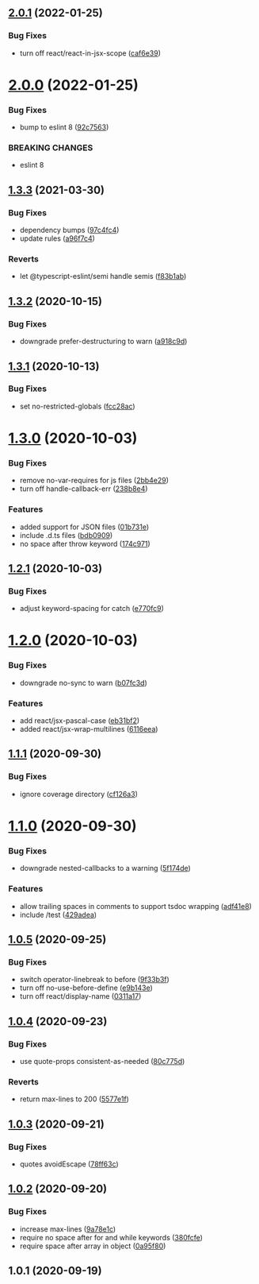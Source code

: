 ## [2.0.1](https://github.com/bconnorwhite/eslint-config-bob/compare/v2.0.0...v2.0.1) (2022-01-25)


### Bug Fixes

* turn off react/react-in-jsx-scope ([caf6e39](https://github.com/bconnorwhite/eslint-config-bob/commit/caf6e39ebf1f2368c25300f39228b09e29917593))



# [2.0.0](https://github.com/bconnorwhite/eslint-config-bob/compare/v1.3.3...v2.0.0) (2022-01-25)


### Bug Fixes

* bump to eslint 8 ([92c7563](https://github.com/bconnorwhite/eslint-config-bob/commit/92c75630f93bb7cb27d096f764b70a26ddd1ec4d))


### BREAKING CHANGES

* eslint 8



## [1.3.3](https://github.com/bconnorwhite/eslint-config-bob/compare/v1.3.2...v1.3.3) (2021-03-30)


### Bug Fixes

* dependency bumps ([97c4fc4](https://github.com/bconnorwhite/eslint-config-bob/commit/97c4fc416f1c4ac9e3ba3c733e6274fb38077145))
* update rules ([a96f7c4](https://github.com/bconnorwhite/eslint-config-bob/commit/a96f7c4e432ab282073e2c1d926079dbcacebe88))


### Reverts

* let @typescript-eslint/semi handle semis ([f83b1ab](https://github.com/bconnorwhite/eslint-config-bob/commit/f83b1ab38d456b87ad77e79d75b8503be31ffe8e))



## [1.3.2](https://github.com/bconnorwhite/eslint-config-bob/compare/v1.3.1...v1.3.2) (2020-10-15)


### Bug Fixes

* downgrade prefer-destructuring to warn ([a918c9d](https://github.com/bconnorwhite/eslint-config-bob/commit/a918c9d049d9a6f5f6c384029d2a586fcca53d23))



## [1.3.1](https://github.com/bconnorwhite/eslint-config-bob/compare/v1.3.0...v1.3.1) (2020-10-13)


### Bug Fixes

* set no-restricted-globals ([fcc28ac](https://github.com/bconnorwhite/eslint-config-bob/commit/fcc28acf900bb360e01d075d23327536869e0a7f))



# [1.3.0](https://github.com/bconnorwhite/eslint-config-bob/compare/v1.2.1...v1.3.0) (2020-10-03)


### Bug Fixes

* remove no-var-requires for js files ([2bb4e29](https://github.com/bconnorwhite/eslint-config-bob/commit/2bb4e29cd3fdb9eb979a862f9c5f4a8ca7553bbc))
* turn off handle-callback-err ([238b8e4](https://github.com/bconnorwhite/eslint-config-bob/commit/238b8e40425741eacf5b4af91fa2db7966c18662))


### Features

* added support for JSON files ([01b731e](https://github.com/bconnorwhite/eslint-config-bob/commit/01b731ebd0ab73150afe0507d306f1f6f2322441))
* include .d.ts files ([bdb0909](https://github.com/bconnorwhite/eslint-config-bob/commit/bdb090906fa43db13cac0b993e6df49b11e07b6e))
* no space after throw keyword ([174c971](https://github.com/bconnorwhite/eslint-config-bob/commit/174c971acf00de8146f09b5f12aa0e9d3d0cf7aa))



## [1.2.1](https://github.com/bconnorwhite/eslint-config-bob/compare/v1.2.0...v1.2.1) (2020-10-03)


### Bug Fixes

* adjust keyword-spacing for catch ([e770fc9](https://github.com/bconnorwhite/eslint-config-bob/commit/e770fc92cb0751eaa1ef749e2730ab1a4c4dbfe7))



# [1.2.0](https://github.com/bconnorwhite/eslint-config-bob/compare/v1.1.1...v1.2.0) (2020-10-03)


### Bug Fixes

* downgrade no-sync to warn ([b07fc3d](https://github.com/bconnorwhite/eslint-config-bob/commit/b07fc3d8bcd8226e53f224d8ff58b09b9bb5c794))


### Features

* add react/jsx-pascal-case ([eb31bf2](https://github.com/bconnorwhite/eslint-config-bob/commit/eb31bf24b0644d72f5dbbf4cec158e2943bec202))
* added react/jsx-wrap-multilines ([6116eea](https://github.com/bconnorwhite/eslint-config-bob/commit/6116eeafd5f80dd2c3ea9c0c8567a97cc0c2b6a8))



## [1.1.1](https://github.com/bconnorwhite/eslint-config-bob/compare/v1.1.0...v1.1.1) (2020-09-30)


### Bug Fixes

* ignore coverage directory ([cf126a3](https://github.com/bconnorwhite/eslint-config-bob/commit/cf126a3a1f46f4ea91d3d5bfb16a682c638831ec))



# [1.1.0](https://github.com/bconnorwhite/eslint-config-bob/compare/v1.0.5...v1.1.0) (2020-09-30)


### Bug Fixes

* downgrade nested-callbacks to a warning ([5f174de](https://github.com/bconnorwhite/eslint-config-bob/commit/5f174defaa80943f05bbc7daed88b96aeaab2072))


### Features

* allow trailing spaces in comments to support tsdoc wrapping ([adf41e8](https://github.com/bconnorwhite/eslint-config-bob/commit/adf41e823d90b8f86ae224159ab38a4d4ea95b78))
* include /test ([429adea](https://github.com/bconnorwhite/eslint-config-bob/commit/429adea9d15f138eb1e42fe68431102dafab9d2b))



## [1.0.5](https://github.com/bconnorwhite/eslint-config-bob/compare/v1.0.4...v1.0.5) (2020-09-25)


### Bug Fixes

* switch operator-linebreak to before ([9f33b3f](https://github.com/bconnorwhite/eslint-config-bob/commit/9f33b3fbbaaaee5077ea870e3f35fd3297b8aeaa))
* turn off no-use-before-define ([e9b143e](https://github.com/bconnorwhite/eslint-config-bob/commit/e9b143e554d840817f7464b2776b3c0b6316bd46))
* turn off react/display-name ([0311a17](https://github.com/bconnorwhite/eslint-config-bob/commit/0311a17001355fa6754808c41bdbdcfae31a1776))



## [1.0.4](https://github.com/bconnorwhite/eslint-config-bob/compare/v1.0.3...v1.0.4) (2020-09-23)


### Bug Fixes

* use quote-props consistent-as-needed ([80c775d](https://github.com/bconnorwhite/eslint-config-bob/commit/80c775d2a3b2aef4b542489809cb30865e5ee2a3))


### Reverts

* return max-lines to 200 ([5577e1f](https://github.com/bconnorwhite/eslint-config-bob/commit/5577e1f56c09043d13f4fd0aea87df2b5904330a))



## [1.0.3](https://github.com/bconnorwhite/eslint-config-bob/compare/v1.0.2...v1.0.3) (2020-09-21)


### Bug Fixes

* quotes avoidEscape ([78ff63c](https://github.com/bconnorwhite/eslint-config-bob/commit/78ff63c5cfe647ff721d1d65ea70639567168989))



## [1.0.2](https://github.com/bconnorwhite/eslint-config-bob/compare/v1.0.1...v1.0.2) (2020-09-20)


### Bug Fixes

* increase max-lines ([9a78e1c](https://github.com/bconnorwhite/eslint-config-bob/commit/9a78e1ce2334a10472ecebbbfcbf7da8cdea2c02))
* require no space after for and while keywords ([380fcfe](https://github.com/bconnorwhite/eslint-config-bob/commit/380fcfeeeeb38d11686242216b75409da115f914))
* require space after array in object ([0a95f80](https://github.com/bconnorwhite/eslint-config-bob/commit/0a95f80cac4875fcec7e5dfc60578039dc42d581))



## 1.0.1 (2020-09-19)




